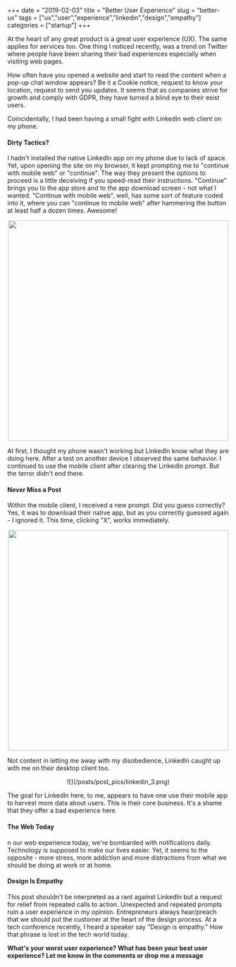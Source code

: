 +++ 
date = "2019-02-03"
title = "Better User Experience"
slug = "better-ux"
tags = ["ux","user","experience","linkedin","design","empathy"]
categories = ["startup"]
+++

At the heart of any great product is a great user experience (UX). The same applies for services too. One thing I noticed recently, was a trend on Twitter where people have been sharing their bad experiences especially when visiting web pages.

How often have you opened a website and start to read the content when a pop-up chat window appears? Be it a Cookie notice, request to know your location, request to send you updates. It seems that as companies strive for growth and comply with GDPR, they have turned a blind eye to their exist users.

Coincidentally, I had been having a small fight with LinkedIn web client on my phone.

#### Dirty Tactics?

I hadn't installed the native LinkedIn app on my phone due to lack of space. Yet, upon opening the site on my browser, it kept prompting me to "continue with mobile web" or "continue". The way they present the options to proceed is a little deceiving if you speed-read their instructions. "Continue" brings you to the app store and to the app download screen - not what I wanted. "Continue with mobile web", well, has some sort of feature coded into it, where you can "continue to mobile web" after hammering the button at least half a dozen times. Awesome!

<center>
<img src="/posts/post_pics/linkedin_1.png" height="500px"></img>
</center>

At first, I thought my phone wasn't working but LinkedIn know what they are doing here. After a test on another device I observed the same behavior. I continued to use the mobile client after clearing the LinkedIn prompt. But the terror didn't end there.

#### Never Miss a Post

Within the mobile client, I received a new prompt. Did you guess correctly? Yes, it was to download their native app, but as you correctly guessed again - I ignored it. This time, clicking "X", works immediately.

<center>
<img src="/posts/post_pics/linkedin_2.png" height="500px"></img>
</center>

Not content in letting me away with my disobedience, LinkedIn caught up with me on their desktop client too.

<center>
![](/posts/post_pics/linkedin_3.png)
</center>

The goal for LinkedIn here, to me, appears to have one use their mobile app to harvest more data about users. This is their core business. It's a shame that they offer a bad experience here.

#### The Web Today

n our web experience today, we're bombarded with notifications daily. Technology is supposed to make our lives easier. Yet, it seems to the opposite - more stress, more addiction and more distractions from what we should be doing at work or at home.

#### Design Is Empathy

This post shouldn't be interpreted as a rant against LinkedIn but a request for relief from repeated calls to action. Unexpected and repeated prompts ruin a user experience in my opinion. Entrepreneurs always hear/preach that we should put the customer at the heart of the design process. At a tech conference recently, I heard a speaker say "Design is empathy." How that phrase is lost in the tech world today.

**What's your worst user experience? What has been your best user experience? Let me know in the comments or drop me a message**